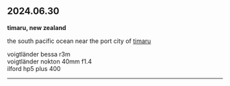## 2024.06.30
**timaru, new zealand**

the south pacific ocean near the port city of [timaru](https://en.wikipedia.org/wiki/Timaru)

voigtländer bessa r3m <br>
voigtländer nokton 40mm f1.4 <br>
ilford hp5 plus 400 <br>

---
